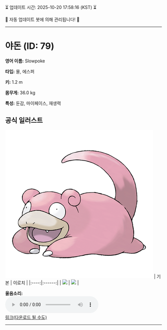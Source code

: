 
⏳ 업데이트 시간: 2025-10-20 17:58:16 (KST) ⏳

🤖 자동 업데이트 봇에 의해 관리됩니다! 🤖

---

# 야돈 (ID: 79)
**영어 이름:** Slowpoke

**타입:** 물, 에스퍼

**키:** 1.2 m

**몸무게:** 36.0 kg

**특성:** 둔감, 마이페이스, 재생력

## 공식 일러스트
![](https://raw.githubusercontent.com/PokeAPI/sprites/master/sprites/pokemon/other/official-artwork/79.png)
| 기본 | 이로치 |
|:----:|:------:|
| <img src="http://play.pokemonshowdown.com/sprites/ani/slowpoke.gif" width="200"> | <img src="http://play.pokemonshowdown.com/sprites/ani-shiny/slowpoke.gif" width="200"> |

**울음소리:**<br><audio controls src="https://raw.githubusercontent.com/PokeAPI/cries/main/cries/pokemon/latest/79.ogg"></audio><br> [링크(다운로드 될 수도)](https://raw.githubusercontent.com/PokeAPI/cries/main/cries/pokemon/latest/79.ogg)


---
